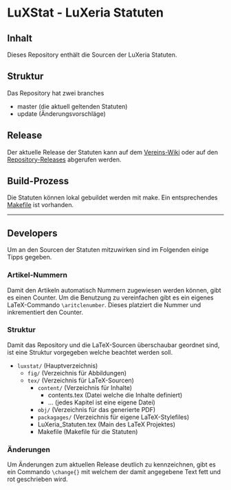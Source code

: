 # LuXStat - LuXeria Statuten

## Inhalt
Dieses Repository enthält die Sourcen der LuXeria Statuten.

## Struktur
Das Repository hat zwei branches
* master (die aktuell geltenden Statuten)
* update (Änderungsvorschläge)

## Release
Der aktuelle Release der Statuten kann auf dem
[Vereins-Wiki](http://wiki.luxeria.ch/start:statuten) oder auf den
[Repository-Releases](https://github.com/luxeria/luxstat/releases)
abgerufen werden.

## Build-Prozess
Die Statuten können lokal gebuildet werden mit make. Ein entsprechendes
[Makefile](https://github.com/luxeria/luxstat/blob/update/tex/Makefile)
ist vorhanden.

---
## Developers
Um an den Sourcen der Statuten mitzuwirken sind im Folgenden einige Tipps
gegeben.

### Artikel-Nummern
Damit den Artikeln automatisch Nummern zugewiesen werden können, gibt es einen
Counter. Um die Benutzung zu vereinfachen gibt es ein eigenes LaTeX-Commando
`\aritclenumber`. Dieses platziert die Nummer und inkrementiert den Counter.

### Struktur
Damit das Repository und die LaTeX-Sourcen überschaubar geordnet sind, ist
eine Struktur vorgegeben welche beachtet werden soll.

* `luxstat/` (Hauptverzeichnis)
    * `fig/` (Verzeichnis für Abbildungen)
    * `tex/` (Verzeichnis für LaTeX-Sourcen)
        * `content/` (Verzeichnis für Inhalte)
            * contents.tex (Datei welche die Inhalte definiert)
            * ... (jedes Kapitel ist eine eigene Datei)
        * `obj/` (Verzeichnis für das generierte PDF)
        * `packagages/` (Verzeichnis für eigene LaTeX-Stylefiles)
        * LuXeria_Statuten.tex (Main des LaTeX Projektes)
        * Makefile (Makefile für die Statuten)

### Änderungen
Um Änderungen zum aktuellen Release deutlich zu kennzeichnen, gibt es ein
Commando `\change{}` mit welchem der damit angegebene Text fett und rot
geschrieben wird.
